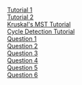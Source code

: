 [Tutorial 1](https://www.hackerearth.com/practice/notes/disjoint-set-union-union-find/)<br>
[Tutorial 2](https://www.youtube.com/watch?v=ID00PMy0-vE)<br>
[Kruskal's MST Tutorial](https://www.youtube.com/watch?v=fAuF0EuZVCk)<br>
[Cycle Detection Tutorial](https://www.youtube.com/watch?v=n_t0a_8H8VY)<br>
[Question 1](https://www.hackerrank.com/challenges/kruskalmstrsub/problem)<br>
[Question 2](https://www.hackerrank.com/challenges/merging-communities/problem)<br>
[Question 3](https://www.hackerrank.com/challenges/components-in-graph/problem)<br>
[Question 4](https://www.hackerrank.com/challenges/torque-and-development/problem)<br>
[Question 5](https://www.hackerearth.com/practice/data-structures/disjoint-data-strutures/basics-of-disjoint-data-structures/practice-problems/algorithm/count-friends/)<br>
[Question 6](https://www.hackerearth.com/practice/data-structures/disjoint-data-strutures/basics-of-disjoint-data-structures/practice-problems/algorithm/friends-and-foes/)<br>